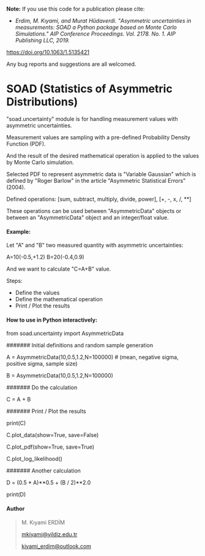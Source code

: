 **Note:** If you use this code for a publication please cite:

- <em>Erdіm, M. Kıyami, and Murat Hüdaverdі. "Asymmetric uncertainties in measurements: SOAD a Python package based on Monte Carlo Simulations." AIP Conference Proceedings. Vol. 2178. No. 1. AIP Publishing LLC, 2019.</em>

https://doi.org/10.1063/1.5135421

Any bug reports and suggestions are all welcomed.


# SOAD (Statistics of Asymmetric Distributions)

"soad.uncertainty" module is for handling measurement values with asymmetric uncertainties.

Measurement values are sampling with a pre-defined Probability Density Function (PDF).

And the result of the desired mathematical operation is applied to the values by Monte Carlo simulation.

Selected PDF to represent asymmetric data is "Variable Gaussian" which is defined by "Roger Barlow" in the article "Asymmetric Statistical Errors" (2004).


Defined operations:
[sum, subtract, multiply, divide, power], [+, -, x, /, **]

These operations can be used between "AsymmetricData" objects
or between an "AsymmetricData" object and an integer/float value.


#### Example:
Let "A" and "B" two measured quantity with asymmetric uncertainties:

A=10(-0.5,+1.2)
B=20(-0.4,0.9)

And we want to calculate "C=A+B" value.

Steps:
- Define the values
- Define the mathematical operation
- Print / Plot the results

#### How to use in Python interactively:

from soad.uncertainty import AsymmetricData

####### Initial definitions and random sample generation

A = AsymmetricData(10,0.5,1.2,N=100000) # (mean, negative sigma, positive sigma, sample size)

B = AsymmetricData(10,0.5,1.2,N=100000)

####### Do the calculation

C = A + B

####### Print / Plot the results

print(C)

C.plot_data(show=True, save=False)

C.plot_pdf(show=True, save=True)

C.plot_log_likelihood()

####### Another calculation

D = (0.5 * A)**0.5 + (B / 2)**2.0

print(D)



#### Author

> M. Kıyami ERDİM
> 
> mkiyami@yildiz.edu.tr
> 
> kiyami_erdim@outlook.com
